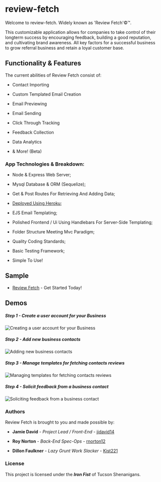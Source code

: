 # review-fetch

Welcome to review-fetch. Widely known as 'Review Fetch'©™.

This customizable application allows for companies to take control of their longterm success by encouraging feedback, building a good reputation, and cultivating brand awareness. All key factors for a successful business to grow referral business and retain a loyal customer base.

## Functionality & Features

The current abilities of Review Fetch consist of:

- Contact Importing

- Custom Templated Email Creation

- Email Previewing

- Email Sending

- Click Through Tracking

- Feedback Collection

- Data Analytics

- & More! (Beta)

### App Technologies & Breakdown:

* Node & Express Web Server;

* Mysql Database & ORM (Sequelize);

* Get & Post Routes For Retrieving And Adding Data;

* [Deployed Using Heroku][1];

* EJS Email Templating;

* Polished Frontend / Ui Using Handlebars For Server-Side Templating;

* Folder Structure Meeting Mvc Paradigm;

* Quality Coding Standards;

* Basic Testing Framework;

* Simple To Use!

## Sample

* [Review Fetch][1] - Get Started Today!

## Demos

##### Step 1 - Create a user account for your Business

![Creating a user account for your Business](/demo/Create_User.gif)

##### Step 2 - Add new business contacts

![ Adding new business contacts](/demo/Add_Contact.gif)

##### Step 3 - Manage templates for fetching contacts reviews

![Managing templates for fetching contacts reviews](/demo/Manage_Templates.gif)

##### Step 4 - Solicit feedback from a business contact

![Soliciting feedback from a business contact](/demo/Fetch_Review.gif)

### Authors

Review Fetch is brought to you and made possible by:

* **Jamie David** - *Project Lead / Front-End* - [jjdavid14](https://github.com/jjdavid14)

* **Roy Norton** - *Back-End Spec-Ops* - [rnorton12](https://github.com/rnorton12)

* **Dillon Faulkner** - *Lazy Grunt Work Slacker* - [Kist221](https://github.com/Kist221)

### License

This project is licensed under the **_Iron Fist_** of Tucson Shenanigans.

[1]: https://damp-fjord-98999.herokuapp.com
